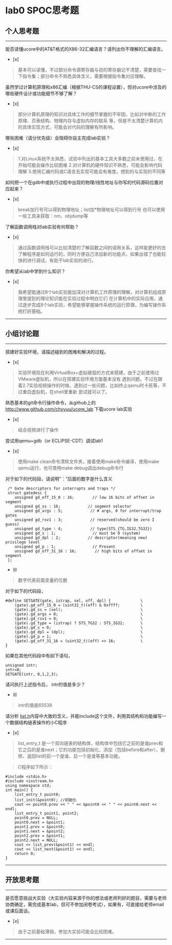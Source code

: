 # lab0 SPOC思考题

## 个人思考题

---

能否读懂ucore中的AT&T格式的X86-32汇编语言？请列出你不理解的汇编语言。
- [x]  

> 基本可以读懂，不过部分命令源寄存器与目的寄存器记不清楚，需要查找一下指令集；部分命令不熟悉具体含义，需要根据指令集对应理解。

虽然学过计算机原理和x86汇编（根据THU-CS的课程设置），但对ucore中涉及的哪些硬件设计或功能细节不够了解？
- [x]  

> 部分计算机原理的知识对具体工作的细节掌握的不牢固，比如对中断的工作原理、页表结构、物理内存与虚拟内存的联系
等，但是不太清楚计算机内的具体实现方式，可能会对代码的理解有所影响。


哪些困难（请分优先级）会阻碍你自主完成lab实验？
- [x]  

> 1.对Linux系统不太熟悉，试验中列出的基本工具大多数之前未使用过，在开始可能会操作比较困难
> 2.对计算机的硬件知识不熟悉，可能会影响代码理解
> 3.使用汇编代码或C语言去实现可能会有难度，想到的与实现的不同等

如何把一个在gdb中或执行过程中出现的物理/线性地址与你写的代码源码位置对应起来？
- [x]  

> break加行号可以得到物理地址；list加*物理地址可以得到行号
> 也可以使用一些工具来获取：nm、objdump等

了解函数调用栈对lab实验有何帮助？
- [x]  

> 通过函数调用栈可以比较清楚的了解函数之间的调用关系，这样能更好的去了解程序是如何运行的，同时方便自己添加新的功能点，如果出错了也能较快的进行调试，有助于lab实验的进行。

你希望从lab中学到什么知识？
- [x]  

> 我希望能通过8个lab实验能加深对计算机工作原理的理解，对计算机组成原理里提到的理论知识能在实验过程中明白它们
在计算机中的实际应用，通过逐步完成8个lab实验，希望能够掌握操作系统的运行原理，为编写操作系统打好基础。

---

## 小组讨论题

---

搭建好实验环境，请描述碰到的困难和解决的过程。
- [x]  

> 实验环境现在利用VirtualBox+虚拟硬盘的方式来搭建，由于之前使用过VMware虚拟机，所以在搭建实验环境方面基本没有
遇到问题。不过在跟着2.7实验视频操作的时候，遇到过一些问题，比如终止qemu时卡死等，不过重启虚拟机，在shell里重新
尝试就可以了。

熟悉基本的git命令行操作命令，从github上的 http://www.github.com/chyyuu/ucore_lab 下载ucore lab实验
- [x]  

> 结合视频进行了操作

尝试用qemu+gdb（or ECLIPSE-CDT）调试lab1
- [x]   

> 使用make clean命令清除文件夹，接着使用make命令编译，使用make qemu运行，也可使用make debug调出debug命令行

对于如下的代码段，请说明”：“后面的数字是什么含义
```
 /* Gate descriptors for interrupts and traps */
 struct gatedesc {
    unsigned gd_off_15_0 : 16;        // low 16 bits of offset in segment
    unsigned gd_ss : 16;            // segment selector
    unsigned gd_args : 5;            // # args, 0 for interrupt/trap gates
    unsigned gd_rsv1 : 3;            // reserved(should be zero I guess)
    unsigned gd_type : 4;            // type(STS_{TG,IG32,TG32})
    unsigned gd_s : 1;                // must be 0 (system)
    unsigned gd_dpl : 2;            // descriptor(meaning new) privilege level
    unsigned gd_p : 1;                // Present
    unsigned gd_off_31_16 : 16;        // high bits of offset in segment
 };
 ```

- [x]  

> 数字代表前面变量的位数

对于如下的代码段，
```
#define SETGATE(gate, istrap, sel, off, dpl) {             \
    (gate).gd_off_15_0 = (uint32_t)(off) & 0xffff;         \
    (gate).gd_ss = (sel);                                  \
    (gate).gd_args = 0;                                    \
    (gate).gd_rsv1 = 0;                                    \
    (gate).gd_type = (istrap) ? STS_TG32 : STS_IG32;       \
    (gate).gd_s = 0;                                       \
    (gate).gd_dpl = (dpl);                                 \
    (gate).gd_p = 1;                                       \
    (gate).gd_off_31_16 = (uint32_t)(off) >> 16;           \
}
```
如果在其他代码段中有如下语句，
```
unsigned intr;
intr=8;
SETGATE(intr, 0,1,2,3);
```
请问执行上述指令后， intr的值是多少？

- [x] 

> intr的值是65538

请分析 [list.h](https://github.com/chyyuu/ucore_lab/blob/master/labcodes/lab2/libs/list.h)内容中大致的含义，并能include这个文件，利用其结构和功能编写一个数据结构链表操作的小C程序
- [x]  

> list_entry_t 是一个双向链表的结构体，结构体中包括它之前的是谁prev和它之后的是谁next；它的功能包括初始化、添加（包括before和after）、删除、返回list的前一个是谁、后一个是谁等基本功能。

> C程序如下所示：
```
#include <stdio.h>
#include <iostream.h>
using namespace std;
int main() {
    list_entry_t point0;
    list_init(&point0); //初始化
    cout << point0.prev << " " << &point0 << " " << point0.next << endl;
    list_entry_t point1, point2;
    point0.prev = NULL;
    point0.next = &point1;
    point1.prev = &point0;
    point1.next = &point2;
    point2.prev = &point1;
    point2.next = NULL;
    cout << list_prev(&point1) << endl;
    cout << list_next(&point1) << endl;
    return 0;
}
```

---

## 开放思考题

---

是否愿意挑战大实验（大实验内容来源于你的想法或老师列好的题目，需要与老师协商确定，需完成基本lab，但可不参加闭卷考试），如果有，可直接给老师email或课后面谈。
- [x]  

> 由于之前基础薄弱，参加大实验可能会比较困难。

---
